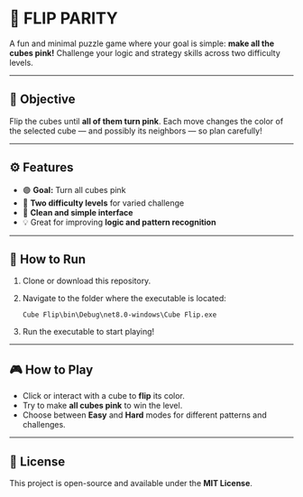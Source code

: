 # 🧊 FLIP PARITY

A fun and minimal puzzle game where your goal is simple: **make all the cubes pink!**
Challenge your logic and strategy skills across two difficulty levels.

---

## 🎯 Objective

Flip the cubes until **all of them turn pink**.
Each move changes the color of the selected cube — and possibly its neighbors — so plan carefully!

---

## ⚙️ Features

* 🟣 **Goal:** Turn all cubes pink
* 🧠 **Two difficulty levels** for varied challenge
* 🎨 **Clean and simple interface**
* 💡 Great for improving **logic and pattern recognition**

---

## 🚀 How to Run

1. Clone or download this repository.
2. Navigate to the folder where the executable is located:

   ```
   Cube Flip\bin\Debug\net8.0-windows\Cube Flip.exe
   ```
3. Run the executable to start playing!

---

## 🎮 How to Play

* Click or interact with a cube to **flip** its color.
* Try to make **all cubes pink** to win the level.
* Choose between **Easy** and **Hard** modes for different patterns and challenges.

---

## 📜 License

This project is open-source and available under the **MIT License**.

